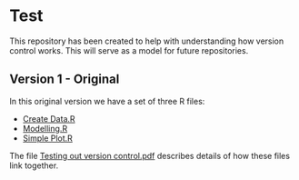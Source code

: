 # Test
This repository has been created to help with understanding how version control works.
This will serve as a model for future repositories.

## Version 1 - Original
In this original version we have a set of three R files:

+ [Create Data.R](https://github.com/fmunderwood/Test/blob/master/Create%20Data.R)
+ [Modelling.R](https://github.com/fmunderwood/Test/blob/master/Modelling.R)
+ [Simple Plot.R](https://github.com/fmunderwood/Test/blob/master/Simple%20Plot.R)

The file [Testing out version control.pdf](https://github.com/fmunderwood/Test/blob/master/Testing%20out%20version%20control.pdf) describes details of how these files link together.
